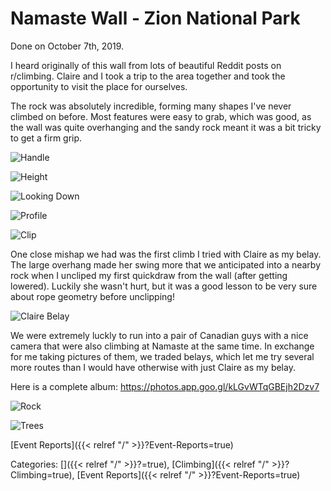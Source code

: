 # Namaste Wall - Zion National Park

Done on October 7th, 2019.

I heard originally of this wall from lots of beautiful Reddit posts on
r/climbing. Claire and I took a trip to the area together and took the
opportunity to visit the place for ourselves.

The rock was absolutely incredible, forming many shapes I've never climbed on
before. Most features were easy to grab, which was good, as the wall was quite
overhanging and the sandy rock meant it was a bit tricky to get a firm grip.

![Handle](/docs/climbing/event-reports/2019-10-07-namaste-wall-zion-pics/handle.jpg)

![Height](/docs/climbing/event-reports/2019-10-07-namaste-wall-zion-pics/height.jpg)

![Looking Down](/docs/climbing/event-reports/2019-10-07-namaste-wall-zion-pics/looking-down.jpg)

![Profile](/docs/climbing/event-reports/2019-10-07-namaste-wall-zion-pics/profile.jpg)

![Clip](/docs/climbing/event-reports/2019-10-07-namaste-wall-zion-pics/silouette-clip.jpg)

One close mishap we had was the first climb I tried with Claire as my belay.
The large overhang made her swing more that we anticipated into a nearby rock
when I uncliped my first quickdraw from the wall (after getting lowered).
Luckily she wasn't hurt, but it was a good lesson to be very sure about rope
geometry before unclipping!

![Claire Belay](/docs/climbing/event-reports/2019-10-07-namaste-wall-zion-pics/claire-belay.jpg)

We were extremely luckly to run into a pair of Canadian guys with a nice camera
that were also climbing at Namaste at the same time. In exchange for me taking
pictures of them, we traded belays, which let me try several more routes than I
would have otherwise with just Claire as my belay.

Here is a complete album: https://photos.app.goo.gl/kLGvWTqGBEjh2Dzv7

![Rock](/docs/climbing/event-reports/2019-10-07-namaste-wall-zion-pics/rock.jpg)

![Trees](/docs/climbing/event-reports/2019-10-07-namaste-wall-zion-pics/trees.jpg)








[Event Reports]({{< relref "/" >}}?Event-Reports=true)

Categories: []({{< relref "/" >}}?=true),
[Climbing]({{< relref "/" >}}?Climbing=true),
[Event Reports]({{< relref "/" >}}?Event-Reports=true)